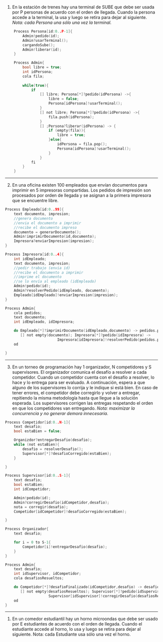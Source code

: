 1. En la estación de trenes hay una terminal de SUBE que debe ser usada por P personas de acuerdo con el orden de llegada. Cuando la persona accede a la terminal, la usa y luego se retira para dejar al siguiente. 
*Nota: cada Persona una sólo una vez la terminal.*

```c
    Process Persona[id:0..P-1]{
        Admin!pedido(id);
        Admin?usarTerminal();
        cargandoSube();
        Admin!liberar(id);
    }

    Process Admin{
        bool libre = true;
        int idPersona;
        cola fila;
        
        while(true){
            if
                [] libre; Persona[*]?pedido(idPersona) ->{
                    libre = false;
                    Persona[idPersona]!usarTerminal();
                }
                [] not libre; Persona[*]?pedido(idPersona) ->{
                    fila.push(idPersona);
                }
                [] ;Persona?liberar(idPersona) -> {
                    if (empty(fila)){
                        libre = true;
                    }else{
                        idPersona = fila.pop();
                        Persona[idPersona]!usarTerminal();
                    }
                }
            fi
        }
    }

```

---
2. En una oficina existen 100 empleados que envían documentos para imprimir en 5 impresoras compartidas. Los pedidos de impresión son procesados por orden de llegada y se asignan a la primera impresora que se encuentre libre.

```c
Process Empleado[id:0..99]{
    text documento, impresion;
    //genera documento
    //envia el documento a imprimir
    //recibe el documento impreso
    documento = generarDocumento();
    Admin!imprimirDocumento(id,documento);
    Impresora?enviarImpresion(impresion);
}

Process Impresora[id:0..4]{
    int idEmpleado;
    text documento, impresion;
    //pedir trabajo (envia id)
    //recibe el documento a imprimir
    //imprime el documento
    //se lo envía al empleado (idEmpleado)
    Admin!pedido(id);
    Admin?resolverPedido(idEmpleado, documento);
    Empleado[idEmpleado]!enviarImpresion(impresion);
}

Process Admin{
    cola pedidos;
    text documento;
    int idEmpleado, idImpresora;

    do Empleado[*]?imprimirDocumento(idEmpleado,documento) -> pedidos.push(idEmpleado,documento);
       [] not empty(documento); Impresora[*]?pedido(idImpresora) ->
                        Impresora[idImpresora]!resolverPedido(pedidos.pop());
    od

}

```

---
3. En un torneo de programación hay 1 organizador, N competidores y S supervisores. El organizador comunica el desafío a resolver a cada competidor. Cuando un competidor cuenta con el desafío a resolver, lo hace y lo entrega para ser evaluado. A continuación, espera a que alguno de los supervisores lo corrija y le indique si está bien. En caso de tener errores, el competidor debe corregirlo y volver a entregar, repitiendo la misma metodología hasta que llegue a la solución esperada. Los supervisores corrigen las entregas respetando el orden en que los competidores van entregando. 
*Nota: maximizar la concurrencia y no generar demora innecesaria.*

```c
Process Competidor[id:0..N-1]{
    text desafio;
    bool estaBien = false;

    Organizdor?entregarDesafio(desafio);
    while (not estaBien){
        desafio = resolverDesafio();
        Supervisor[*]?desafioCorregido(estaBien);
    }

}

Process Supervisor[id:0..S-1]{
    text desafio;
    bool estaBien;
    int idCompetidor;

    Admin!pedido(id);
    Admin?corregirDesafio(idCompetidor,desafio);
    nota = corregir(desafio);
    Competidor[idCompetidor]!desafioCorregido(estaBien);

}

Process Organizador{
    text desafio;

    for i = 0 to S-1{
        Competidor[i]!entregarDesafio(desafio);
    }
}

Process Admin{
    text desafio;
    int idSupervisor, idCompetidor;
    cola desafiosResueltos;

    do Competidor[*]?desafioFinalizado(idCompetidor,desafio) -> desafiosResueltos.push(idCompetidor,desafio);
       [] not empty(desafiosResueltos); Supervisor[*]?pedido(idSupervisor) ->  
                    Supervisor[idSupervisor]!corregirDesafio(desafiosResueltos.pop());
    od
}


```

---
1. En un comedor estudiantil hay un horno microondas que debe ser usado por E estudiantes de acuerdo con el orden de llegada. Cuando el estudiante accede al horno, lo usa y luego se retira para dejar al siguiente. Nota: cada Estudiante usa sólo una vez el horno.